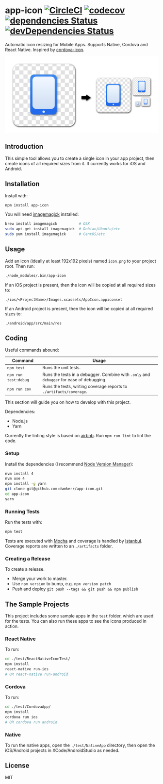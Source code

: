 # app-icon [![CircleCI](https://circleci.com/gh/dwmkerr/app-icon.svg?style=shield)](https://circleci.com/gh/dwmkerr/app-icon) [![codecov](https://codecov.io/gh/dwmkerr/app-icon/branch/master/graph/badge.svg)](https://codecov.io/gh/dwmkerr/app-icon) [![dependencies Status](https://david-dm.org/dwmkerr/react-native-icon/status.svg)](https://david-dm.org/dwmkerr/react-native-icon) [![devDependencies Status](https://david-dm.org/dwmkerr/react-native-icon/dev-status.svg)](https://david-dm.org/dwmkerr/react-native-icon?type=dev)

Automatic icon resizing for Mobile Apps. Supports Native, Cordova and React Native. Inspired by [cordova-icon](github.com/AlexDisler/cordova-icon).

<img src="./assets/banner.png" width="614" alt="Banner">

## Introduction

This simple tool allows you to create a single icon in your app project, then create icons of all required sizes from it. It currently works for iOS and Android.

## Installation

Install with:

```bash
npm install app-icon
```

You will need [imagemagick](http://www.imagemagick.org/) installed:

```bash
brew install imagemagick          # OSX
sudo apt-get install imagemagick  # Debian/Ubuntu/etc
sudo yum install imagemagick      # CentOS/etc
```

## Usage

Add an icon (ideally at least 192x192 pixels) named `icon.png` to your project root. Then run:

```bash
./node_modules/.bin/app-icon
```

If an iOS project is present, then the icon will be copied at all required sizes to:

```
./ios/<ProjectName>/Images.xcassets/AppIcon.appiconset
```

If an Android project is present, then the icon will be copied at all required sizes to:

```
./android/app/src/main/res
```

## Coding

Useful commands abound:

| Command | Usage |
|---------|-------|
| `npm test` | Runs the unit tests. |
| `npm run test:debug` | Runs the tests in a debugger. Combine with `.only` and `debugger` for ease of debugging. |
| `npm run cov` | Runs the tests, writing coverage reports to `./artifacts/coverage`. |

This section will guide you on how to develop with this project.

Dependencies:

- Node.js
- Yarn

Currently the linting style is based on [airbnb](https://github.com/airbnb/javascript/tree/master/packages/eslint-config-airbnb). Run `npm run lint` to lint the code.

### Setup

Install the dependencies (I recommend [Node Version Manager](https://github.com/creationix/nvm)):

```bash
nvm install 4
nvm use 4
npm install -g yarn
git clone git@github.com:dwmkerr/app-icon.git
cd app-icon
yarn
```

### Running Tests

Run the tests with:

```bash
npm test
```

Tests are executed with [Mocha](https://mochajs.org/) and coverage is handled by [Istanbul](https://github.com/gotwarlost/istanbul). Coverage reports are written to an `./artifacts` folder.

### Creating a Release

To create a release.

- Merge your work to master.
- Use `npm version` to bump, e.g. `npm version patch`
- Push and deploy `git push --tags && git push && npm publish`

## The Sample Projects

This project includes some sample apps in the `test` folder, which are used for the tests. You can also run these apps to see the icons produced in action.

### React Native

To run:

```bash
cd ./test/ReactNativeIconTest/
npm install
react-native run-ios
# OR react-native run-android
```

### Cordova

To run:

```bash
cd ./test/CordovaApp/
npm install
cordova run ios
# OR cordova run android
```

### Native

To run the native apps, open the `./test/NativeApp` directory, then open the iOS/Android projects in XCode/AndroidStudio as needed.

## License

MIT
